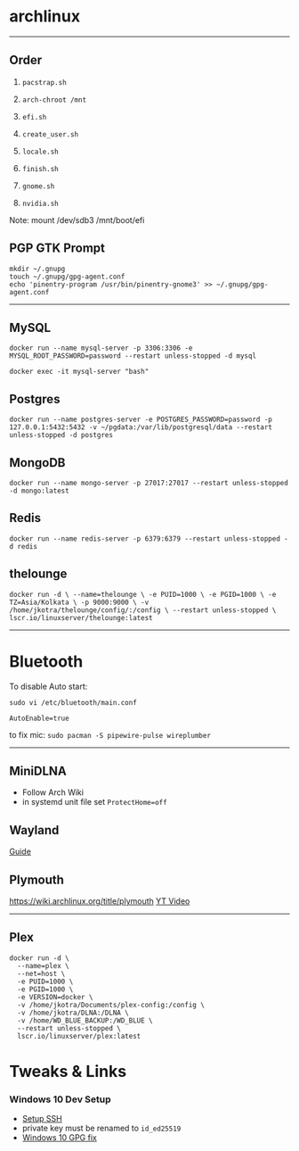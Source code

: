 # archlinux

---

## Order

1. `pacstrap.sh`
2. `arch-chroot /mnt`
3. `efi.sh`
4. `create_user.sh`
5. `locale.sh`
6. `finish.sh`

7. `gnome.sh`
8. `nvidia.sh`

Note: mount /dev/sdb3 /mnt/boot/efi

## PGP GTK Prompt

```
mkdir ~/.gnupg
touch ~/.gnupg/gpg-agent.conf
echo 'pinentry-program /usr/bin/pinentry-gnome3' >> ~/.gnupg/gpg-agent.conf
```

---

## MySQL

`docker run --name mysql-server -p 3306:3306 -e MYSQL_ROOT_PASSWORD=password --restart unless-stopped -d mysql`

`docker exec -it mysql-server "bash"`


## Postgres

`docker run --name postgres-server -e POSTGRES_PASSWORD=password -p 127.0.0.1:5432:5432 -v ~/pgdata:/var/lib/postgresql/data --restart unless-stopped -d postgres`

## MongoDB

`docker run --name mongo-server -p 27017:27017 --restart unless-stopped -d mongo:latest`

## Redis

`docker run --name redis-server -p 6379:6379 --restart unless-stopped -d redis`

## thelounge

`docker run -d \
  --name=thelounge \
  -e PUID=1000 \
  -e PGID=1000 \
  -e TZ=Asia/Kolkata \
  -p 9000:9000 \
  -v /home/jkotra/thelounge/config/:/config \
  --restart unless-stopped \
  lscr.io/linuxserver/thelounge:latest`

---

# Bluetooth

To disable Auto start:
```
sudo vi /etc/bluetooth/main.conf
```


```
AutoEnable=true
```

to fix mic:
`sudo pacman -S pipewire-pulse wireplumber`

---

## MiniDLNA

* Follow Arch Wiki
* in systemd unit file set `ProtectHome=off`

## Wayland

[Guide](https://forum.endeavouros.com/t/enable-wayland-gnome-gdm-with-nvidia-and-make-gestures-suspend-work/31621)

## Plymouth

https://wiki.archlinux.org/title/plymouth
[YT Video](https://www.youtube.com/watch?v=eTk2yG1JFsE)

---

## Plex

```
docker run -d \
  --name=plex \
  --net=host \
  -e PUID=1000 \
  -e PGID=1000 \
  -e VERSION=docker \
  -v /home/jkotra/Documents/plex-config:/config \
  -v /home/jkotra/DLNA:/DLNA \
  -v /home/WD_BLUE_BACKUP:/WD_BLUE \
  --restart unless-stopped \
  lscr.io/linuxserver/plex:latest
```

# Tweaks & Links

### Windows 10 Dev Setup
- [Setup SSH](https://docs.github.com/en/authentication/connecting-to-github-with-ssh/generating-a-new-ssh-key-and-adding-it-to-the-ssh-agent?platform=windows)
- private key must be renamed to `id_ed25519`
- [Windows 10 GPG fix](https://stackoverflow.com/a/51009405)

